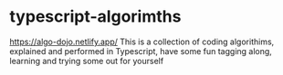 # typescript-algorimths
https://algo-dojo.netlify.app/
This is a collection of coding algorithims, explained and performed in Typescript, have some fun tagging along, learning and trying some out for yourself
